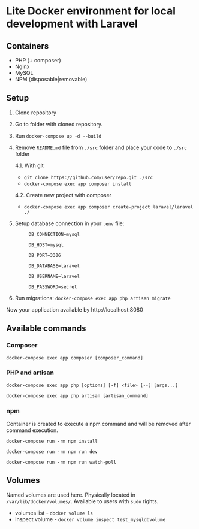 # Lite Docker environment for local development with Laravel
## Containers
* PHP (+ composer)
* Nginx
* MySQL
* NPM (disposable|removable)
## Setup
1. Clone repository
2. Go to folder with cloned repository.
3. Run `docker-compose up -d --build`   
4. Remove `README.md` file from `./src` folder and place your code to `./src` folder

    4.1. With git
    * `git clone https://github.com/user/repo.git ./src`
    * `docker-compose exec app composer install`

    4.2. Create new project with composer
    * `docker-compose exec app composer create-project laravel/laravel ./`
    
5. Setup database connection in your `.env` file:
      
            DB_CONNECTION=mysql
         
            DB_HOST=mysql
         
            DB_PORT=3306
         
            DB_DATABASE=laravel
         
            DB_USERNAME=laravel
         
            DB_PASSWORD=secret
   
6. Run migrations: `docker-compose exec app php artisan migrate`

Now your application available by http://localhost:8080

## Available commands
### Composer
`docker-compose exec app composer [composer_command]`
### PHP and artisan
`docker-compose exec app php [options] [-f] <file> [--] [args...]`

`docker-compose exec app php artisan [artisan_command]`
### npm
Container is created to execute a npm command and will be removed after command execution.

`docker-compose run -rm npm install`

`docker-compose run -rm npm run dev`

`docker-compose run -rm npm run watch-poll`
## Volumes
Named volumes are used here. Physically located in `/var/lib/docker/volumes/`. Available to users with `sudo` rights.
* volumes list - `docker volume ls`
* inspect volume - `docker volume inspect test_mysqldbvolume`